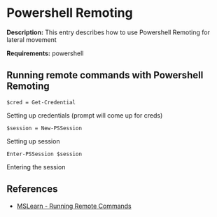 # Powershell Remoting

**Description:** This entry describes how to use Powershell Remoting for lateral movement

**Requirements:** powershell

## Running remote commands with Powershell Remoting

```
$cred = Get-Credential
```

Setting up credentials (prompt will come up for creds)

```
$session = New-PSSession
```

Setting up session

```
Enter-PSSession $session
```

Entering the session
  
## References
* [MSLearn - Running Remote Commands](https://learn.microsoft.com/en-us/powershell/scripting/learn/remoting/running-remote-commands)